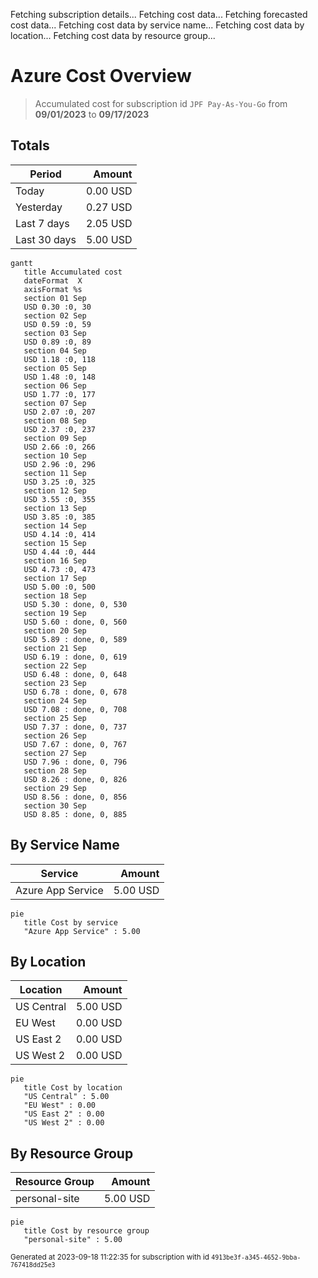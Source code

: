 Fetching subscription details...
Fetching cost data...
Fetching forecasted cost data...
Fetching cost data by service name...
Fetching cost data by location...
Fetching cost data by resource group...
# Azure Cost Overview

> Accumulated cost for subscription id `JPF Pay-As-You-Go` from **09/01/2023** to **09/17/2023**

## Totals

|Period|Amount|
|---|---:|
|Today|0.00 USD|
|Yesterday|0.27 USD|
|Last 7 days|2.05 USD|
|Last 30 days|5.00 USD|

```mermaid
gantt
   title Accumulated cost
   dateFormat  X
   axisFormat %s
   section 01 Sep
   USD 0.30 :0, 30
   section 02 Sep
   USD 0.59 :0, 59
   section 03 Sep
   USD 0.89 :0, 89
   section 04 Sep
   USD 1.18 :0, 118
   section 05 Sep
   USD 1.48 :0, 148
   section 06 Sep
   USD 1.77 :0, 177
   section 07 Sep
   USD 2.07 :0, 207
   section 08 Sep
   USD 2.37 :0, 237
   section 09 Sep
   USD 2.66 :0, 266
   section 10 Sep
   USD 2.96 :0, 296
   section 11 Sep
   USD 3.25 :0, 325
   section 12 Sep
   USD 3.55 :0, 355
   section 13 Sep
   USD 3.85 :0, 385
   section 14 Sep
   USD 4.14 :0, 414
   section 15 Sep
   USD 4.44 :0, 444
   section 16 Sep
   USD 4.73 :0, 473
   section 17 Sep
   USD 5.00 :0, 500
   section 18 Sep
   USD 5.30 : done, 0, 530
   section 19 Sep
   USD 5.60 : done, 0, 560
   section 20 Sep
   USD 5.89 : done, 0, 589
   section 21 Sep
   USD 6.19 : done, 0, 619
   section 22 Sep
   USD 6.48 : done, 0, 648
   section 23 Sep
   USD 6.78 : done, 0, 678
   section 24 Sep
   USD 7.08 : done, 0, 708
   section 25 Sep
   USD 7.37 : done, 0, 737
   section 26 Sep
   USD 7.67 : done, 0, 767
   section 27 Sep
   USD 7.96 : done, 0, 796
   section 28 Sep
   USD 8.26 : done, 0, 826
   section 29 Sep
   USD 8.56 : done, 0, 856
   section 30 Sep
   USD 8.85 : done, 0, 885
```

## By Service Name

|Service|Amount|
|---|---:|
|Azure App Service|5.00 USD|

```mermaid
pie
   title Cost by service
   "Azure App Service" : 5.00
```

## By Location

|Location|Amount|
|---|---:|
|US Central|5.00 USD|
|EU West|0.00 USD|
|US East 2|0.00 USD|
|US West 2|0.00 USD|

```mermaid
pie
   title Cost by location
   "US Central" : 5.00
   "EU West" : 0.00
   "US East 2" : 0.00
   "US West 2" : 0.00
```

## By Resource Group

|Resource Group|Amount|
|---|---:|
|personal-site|5.00 USD|

```mermaid
pie
   title Cost by resource group
   "personal-site" : 5.00
```

<sup>Generated at 2023-09-18 11:22:35 for subscription with id `4913be3f-a345-4652-9bba-767418dd25e3`</sup>
